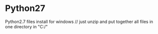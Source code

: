 # Python27
Python2.7 files install for windows // just unzip and put together all files in one directory in "C:/"
